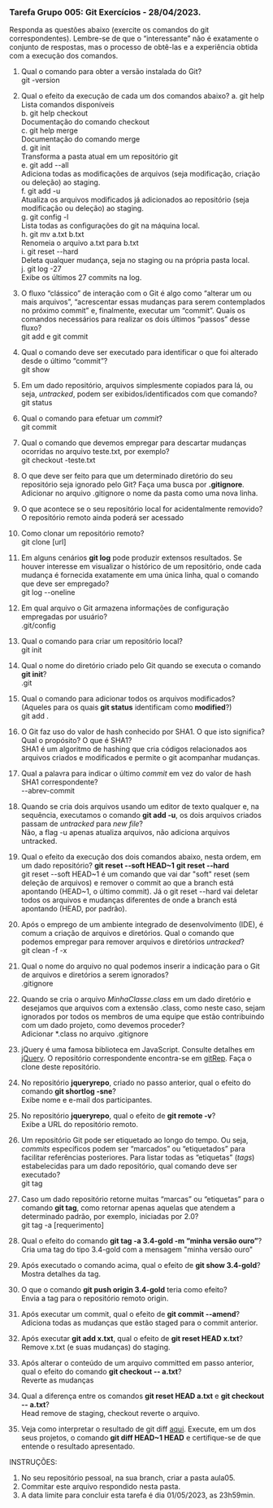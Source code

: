 ### Tarefa Grupo 005: Git Exercícios - 28/04/2023.

Responda as questões abaixo (exercite os comandos do git correspondentes). Lembre-se de que o “interessante” não é exatamente o conjunto de respostas, mas o processo de obtê-las e a experiência obtida com a execução dos comandos.


 1. Qual o comando para obter a versão instalada do Git?
</br> git -version

 2. Qual o efeito da execução de cada um dos comandos abaixo?
  a. git help
</br>  Lista comandos disponíveis
</br>    b. git help checkout
</br>  Documentação do comando checkout
</br>    c. git help merge
</br>  Documentação do comando merge
</br>    d. git init
</br> Transforma a pasta atual em um repositório git
</br>    e. git add --all
</br>  Adiciona todas as modificações de arquivos (seja modificação, criação ou deleção) ao staging.
</br>    f. git add -u
</br>  Atualiza os arquivos modificados já adicionados ao repositório (seja modificação ou deleção) ao staging.
</br>    g. git config -l
</br> Lista todas as configurações do git na máquina local.
</br>    h. git mv a.txt b.txt
</br>  Renomeia o arquivo a.txt para b.txt
</br>    i. git reset --hard
</br>  Deleta qualquer mudança, seja no staging ou na própria pasta local.
</br>    j. git log -27
</br> Exibe os últimos 27 commits na log.

3. O fluxo “clássico” de interação com o Git é algo como “alterar um ou mais arquivos”, “acrescentar essas mudanças para serem contemplados no próximo commit” e, finalmente, executar um “commit”. Quais os comandos necessários para realizar os dois últimos “passos” desse fluxo?
</br> git add e git commit
4. Qual o comando deve ser executado para identificar o que foi alterado desde o último “commit”?
</br> git show
5. Em um dado repositório, arquivos simplesmente copiados para lá, ou seja, _untracked_, podem ser exibidos/identificados com que comando?
</br> git status
6. Qual o comando para efetuar um _commit_?
</br> git commit
7. Qual o comando que devemos empregar para descartar mudanças ocorridas no arquivo teste.txt, por exemplo?
</br> git checkout -teste.txt
8. O que deve ser feito para que um determinado diretório do seu repositório seja ignorado pelo Git? Faça uma busca por **.gitignore**.
</br> Adicionar no arquivo .gitignore o nome da pasta como uma nova linha.
9. O que acontece se o seu repositório local for acidentalmente removido?
</br> O repositório remoto ainda poderá ser acessado
10. Como clonar um repositório remoto?
</br> git clone [url]
11. Em alguns cenários **git log** pode produzir extensos resultados. Se houver interesse em visualizar o histórico de um repositório, onde cada mudança é fornecida exatamente em uma única linha, qual o comando que deve ser empregado?
</br> git log --oneline
12. Em qual arquivo o Git armazena informações de configuração empregadas por usuário?
</br> .git/config
13. Qual o comando para criar um repositório local?
</br> git init
14. Qual o nome do diretório criado pelo Git quando se executa o comando **git init**?
</br> .git
15. Qual o comando para adicionar todos os arquivos modificados? (Aqueles para os quais **git status** identificam como **modified**?)
</br> git add .
16. O Git faz uso do valor de hash conhecido por SHA1. O que isto significa? Qual o propósito? O que é SHA1?
</br> SHA1 é um algoritmo de hashing que cria códigos relacionados aos arquivos criados e modificados e permite o git acompanhar mudanças.
17. Qual a palavra para indicar o último _commit_ em vez do valor de hash SHA1 correspondente?
</br> --abrev-commit
18. Quando se cria dois arquivos usando um editor de texto qualquer e, na sequência, executamos o comando **git add -u**, os dois arquivos criados passam de _untracked_ para _new file_?
</br> Não, a flag -u apenas atualiza arquivos, não adiciona arquivos untracked.
19. Qual o efeito da execução dos dois comandos abaixo, nesta ordem, em um dado repositório?
**git reset --soft HEAD~1**
**git reset --hard**
</br> git reset --soft HEAD~1 é um comando que vai dar "soft" reset (sem deleção de arquivos) e remover o commit ao que a branch está apontando (HEAD~1, o último commit). Já o git reset --hard vai deletar todos os arquivos e mudanças diferentes de onde a branch está apontando (HEAD, por padrão). 
20. Após o emprego de um ambiente integrado de desenvolvimento (IDE), é comum a criação de arquivos e diretórios. Qual o comando que podemos empregar para remover arquivos e diretórios _untracked_?
</br> git clean -f -x
21. Qual o nome do arquivo no qual podemos inserir a indicação para o Git de arquivos e diretórios a serem ignorados?
</br>.gitignore
22. Quando se cria o arquivo _MinhaClasse.class_ em um dado diretório e desejamos que arquivos com a extensão .class, como neste caso, sejam ignorados por todos os membros de uma equipe que estão contribuindo com um dado projeto, como devemos proceder?
</br> Adicionar *.class no arquivo .gitignore
23. jQuery é uma famosa biblioteca em JavaScript. Consulte detalhes em [jQuery](http://jquery.com). O repositório correspondente encontra-se em [gitRep](https://github.com/jquery/jquery.git). Faça o clone deste repositório.
24. No repositório **jqueryrepo**, criado no passo anterior, qual o efeito do comando
**git shortlog -sne**?
</br> Exibe nome e e-mail dos participantes.
25. No repositório **jqueryrepo**, qual o efeito de **git remote -v**?
</br> Exibe a URL do repositório remoto.
26. Um repositório Git pode ser etiquetado ao longo do tempo. Ou seja, _commits_ específicos podem ser “marcados” ou “etiquetados” para facilitar referências posteriores. Para listar todas as “etiquetas” (_tags_) estabelecidas para um dado repositório, qual comando deve ser executado?
</br> git tag
27. Caso um dado repositório retorne muitas “marcas” ou “etiquetas” para o comando **git tag**, como retornar apenas aquelas que atendem a determinado padrão, por exemplo, iniciadas por 2.0?
</br> git tag -a [requerimento]
28. Qual o efeito do comando **git tag -a 3.4-gold -m “minha versão ouro”**?
</br> Cria uma tag do tipo 3.4-gold com a mensagem "minha versão ouro"
29. Após executado o comando acima, qual o efeito de **git show 3.4-gold**?
</br> Mostra detalhes da tag.
30. O que o comando **git push origin 3.4-gold** teria como efeito?
</br> Envia a tag para o repositório remoto origin.
31. Após executar um commit, qual o efeito de **git commit --amend**?
</br> Adiciona todas as mudanças que estão staged para o commit anterior.
32. Após executar **git add x.txt**, qual o efeito de **git reset HEAD x.txt**?
</br>  Remove x.txt (e suas mudanças) do staging. 
33. Após alterar o conteúdo de um arquivo committed em passo anterior, qual o efeito do comando **git checkout -- a.txt**?
</br> Reverte as mudanças
34. Qual a diferença entre os comandos **git reset HEAD a.txt** e **git checkout -- a.txt**?
</br> Head remove de staging, checkout reverte o arquivo.
35. Veja como interpretar o resultado de git diff [aqui](https://medium.com/therobinkim/how-to-read-a-git-diff-6c87a9dc47c5). Execute, em um dos seus projetos, o comando **git diff HEAD~1 HEAD** e certifique-se de que entende o resultado apresentado.



INSTRUÇÕES:

1. No seu repositório pessoal, na sua branch, criar a pasta aula05.
2. Commitar este arquivo respondido nesta pasta.
3. A data limite para concluir esta tarefa é dia 01/05/2023, as 23h59min.











</DIV/>
